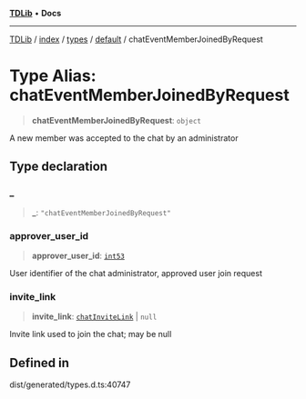 [**TDLib**](../../../../../../README.md) • **Docs**

***

[TDLib](../../../../../../modules.md) / [index](../../../../../README.md) / [types](../../../README.md) / [default](../README.md) / chatEventMemberJoinedByRequest

# Type Alias: chatEventMemberJoinedByRequest

> **chatEventMemberJoinedByRequest**: `object`

A new member was accepted to the chat by an administrator

## Type declaration

### \_

> **\_**: `"chatEventMemberJoinedByRequest"`

### approver\_user\_id

> **approver\_user\_id**: [`int53`](int53.md)

User identifier of the chat administrator, approved user join request

### invite\_link

> **invite\_link**: [`chatInviteLink`](chatInviteLink.md) \| `null`

Invite link used to join the chat; may be null

## Defined in

dist/generated/types.d.ts:40747
